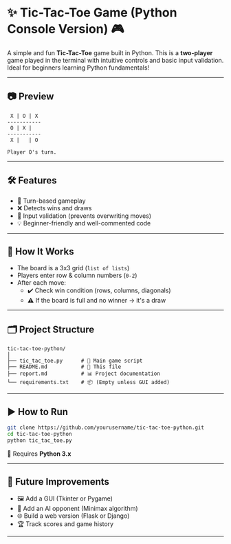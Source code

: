 # ✨ Tic-Tac-Toe Game (Python Console Version) 🎮

A simple and fun **Tic-Tac-Toe** game built in Python. This is a **two-player** game played in the terminal with intuitive controls and basic input validation. Ideal for beginners learning Python fundamentals!

---

## 📷 Preview

```
 X | O | X
-----------
 O | X |  
-----------
 X |   | O

Player O's turn.
```

---

## 🛠️ Features

- 🔁 Turn-based gameplay
- ❌ Detects wins and draws
- 🚫 Input validation (prevents overwriting moves)
- 💡 Beginner-friendly and well-commented code

---

## 🧠 How It Works

- The board is a 3x3 grid (`list of lists`)
- Players enter row & column numbers (`0-2`)
- After each move:
  - ✔️ Check win condition (rows, columns, diagonals)
  - ⚠️ If the board is full and no winner → it's a draw

---

## 🗂️ Project Structure

```
tic-tac-toe-python/
│
├── tic_tac_toe.py      # 🧠 Main game script
├── README.md           # 📄 This file
├── report.md           # 📊 Project documentation
└── requirements.txt    # 📦 (Empty unless GUI added)
```

---

## ▶️ How to Run

```bash
git clone https://github.com/yourusername/tic-tac-toe-python.git
cd tic-tac-toe-python
python tic_tac_toe.py
```

📝 Requires **Python 3.x**

---

## 🌱 Future Improvements

- 🖼️ Add a GUI (Tkinter or Pygame)
- 🤖 Add an AI opponent (Minimax algorithm)
- 🌐 Build a web version (Flask or Django)
- 🏆 Track scores and game history

---

